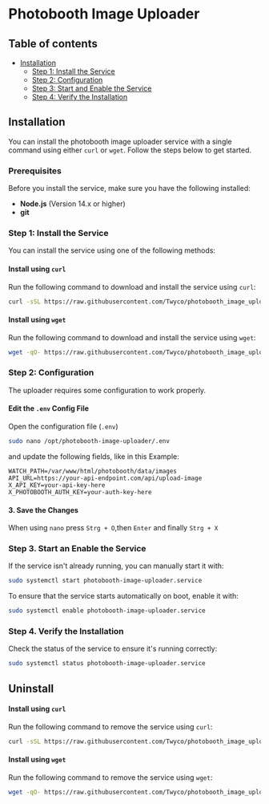 # Photobooth Image Uploader

## Table of contents
 - [Installation](#installation)
   - [Step 1: Install the Service](#step-1-install-the-service)
   - [Step 2: Configuration](#step-2-configuration)
   - [Step 3: Start and Enable the Service](#step-3-start-an-enable-the-service)
   - [Step 4: Verify the Installation](#step-4-verify-the-installation)

## Installation

You can install the photobooth image uploader service with a single command using either `curl` or `wget`. Follow the steps below to get started.

### Prerequisites

Before you install the service, make sure you have the following installed:

- **Node.js** (Version 14.x or higher)
- **git**

### Step 1: Install the Service

You can install the service using one of the following methods:

#### Install using `curl`

Run the following command to download and install the service using `curl`:

```bash
curl -sSL https://raw.githubusercontent.com/Twyco/photobooth_image_uploader/main/install.sh | sudo bash
```

#### Install using `wget`

Run the following command to download and install the service using `wget`:

```bash
wget -qO- https://raw.githubusercontent.com/Twyco/photobooth_image_uploader/main/install.sh | sudo bash
```

### Step 2: Configuration

The uploader requires some configuration to work properly.

#### Edit the `.env` Config File

Open the configuration file (`.env`)

```bash
sudo nano /opt/photobooth-image-uploader/.env
```

and update the following fields, like in this Example:

```
WATCH_PATH=/var/www/html/photobooth/data/images
API_URL=https://your-api-endpoint.com/api/upload-image
X_API_KEY=your-api-key-here
X_PHOTOBOOTH_AUTH_KEY=your-auth-key-here
```

#### 3. Save the Changes

When using `nano` press `Strg + O`,then `Enter` and finally `Strg + X`

### Step 3. Start an Enable the Service

If the service isn't already running, you can manually start it with:
```bash
sudo systemctl start photobooth-image-uploader.service
```

To ensure that the service starts automatically on boot, enable it with:
```bash
sudo systemctl enable photobooth-image-uploader.service
```

### Step 4. Verify the Installation
Check the status of the service to ensure it's running correctly:
```bash
sudo systemctl status photobooth-image-uploader.service
```

## Uninstall

#### Install using `curl`

Run the following command to remove the service using `curl`:

```bash
curl -sSL https://raw.githubusercontent.com/Twyco/photobooth_image_uploader/main/uninstall.sh | sudo bash
```

#### Install using `wget`

Run the following command to remove the service using `wget`:

```bash
wget -qO- https://raw.githubusercontent.com/Twyco/photobooth_image_uploader/main/uninstall.sh | sudo bash
```